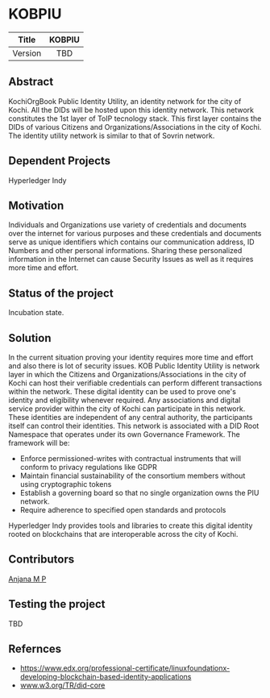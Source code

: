 # KOBPIU

| Title | KOBPIU |
| :---: | :---: |
| Version | TBD |

## Abstract

KochiOrgBook Public Identity Utility, an identity network for the city of Kochi. All the DIDs will be hosted upon this identity network. This network constitutes the 1st layer of ToIP tecnology stack. This first layer contains the DIDs of various Citizens and Organizations/Associations in the city of Kochi. The identity utility network is similar to that of Sovrin network.

## Dependent Projects
Hyperledger Indy
## Motivation

Individuals and Organizations use variety of credentials and documents over the internet for various purposes and these credentials and documents serve as unique identifiers which contains our communication address, ID Numbers and other personal informations. Sharing these personalized information in the Internet can cause Security Issues as well as it requires more time and effort. 
## Status of the project

Incubation state.

## Solution
In the current situation proving your identity requires more time and effort and also there is lot of security issues.
KOB Public Identity Utility is network layer in which the Citizens and Organizations/Associations in the city of Kochi can host their verifiable credentials can perform different transactions within the network. These digital identity can be used to prove one's identity and eligibility whenever required. Any associations and digital service provider within the city of Kochi can participate in this network. These identities are independent of any central authority, the participants itself can control their identities. This network is associated with a DID Root Namespace that operates under its own Governance Framework. The framework will be:
* Enforce permissioned-writes with contractual instruments that will conform to privacy regulations like GDPR
* Maintain financial sustainability of the consortium members without using cryptographic tokens
* Establish a governing board so that no single organization owns the PIU network.
* Require adherence to specified open standards and protocols

Hyperledger Indy provides tools and libraries to create this digital identity rooted on blockchains that are interoperable across the  city of Kochi.


## Contributors
[Anjana M P](https://github.com/Anjana-mp/KOBPIU/blob/master/Readme.md)

## Testing the project

TBD

## Refernces
*    https://www.edx.org/professional-certificate/linuxfoundationx-developing-blockchain-based-identity-applications
* www.w3.org/TR/did-core
